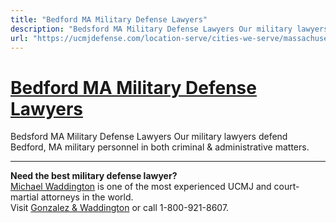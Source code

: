 ```yaml
---
title: "Bedford MA Military Defense Lawyers"
description: "Bedsford MA Military Defense Lawyers Our military lawyers defend Bedford, MA military personnel in both criminal & administrative matters."
url: "https://ucmjdefense.com/location-serve/cities-we-serve/massachusetts-military-defense-lawyers/bedsford-ma-military-defense-lawyers.html"
---
```


# [Bedford MA Military Defense Lawyers](https://ucmjdefense.com/location-serve/cities-we-serve/massachusetts-military-defense-lawyers/bedsford-ma-military-defense-lawyers.html)

Bedsford MA Military Defense Lawyers Our military lawyers defend Bedford, MA military personnel in both criminal & administrative matters.

---

**Need the best military defense lawyer?**  
[Michael Waddington](https://ucmjdefense.com/attorneys/michael-stewart-waddington-partner.html) is one of the most experienced UCMJ and court-martial attorneys in the world.  
Visit [Gonzalez & Waddington](https://ucmjdefense.com) or call 1-800-921-8607.
